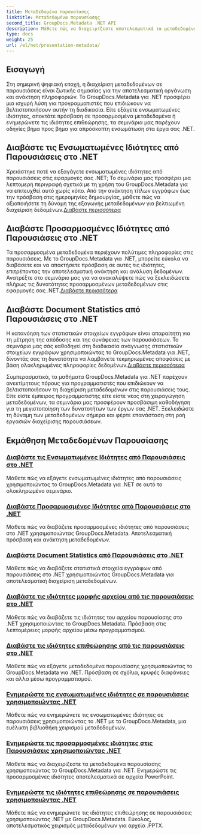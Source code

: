 ```yaml
---
title: Μεταδεδομένα παρουσίασης
linktitle: Μεταδεδομένα παρουσίασης
second_title: GroupDocs.Metadata .NET API
description: Μάθετε πώς να διαχειρίζεστε αποτελεσματικά τα μεταδεδομένα παρουσίασης στο .NET χρησιμοποιώντας εκπαιδευτικά προγράμματα GroupDocs.Metadata. Αποκτήστε εύκολη πρόσβαση σε ενσωματωμένες και προσαρμοσμένες ιδιότητες.
type: docs
weight: 25
url: /el/net/presentation-metadata/
---
```

## Εισαγωγή

Στη σημερινή ψηφιακή εποχή, η διαχείριση μεταδεδομένων σε παρουσιάσεις είναι ζωτικής σημασίας για την αποτελεσματική οργάνωση και ανάκτηση πληροφοριών. Το GroupDocs.Metadata για .NET προσφέρει μια ισχυρή λύση για προγραμματιστές που επιδιώκουν να βελτιστοποιήσουν αυτήν τη διαδικασία. Είτε εξάγετε ενσωματωμένες ιδιότητες, αποκτάτε πρόσβαση σε προσαρμοσμένα μεταδεδομένα ή ενημερώνετε τις ιδιότητες επιθεώρησης, τα σεμινάρια μας παρέχουν οδηγίες βήμα προς βήμα για απρόσκοπτη ενσωμάτωση στα έργα σας .NET.

## Διαβάστε τις Ενσωματωμένες Ιδιότητες από Παρουσιάσεις στο .NET

 Χρειάστηκε ποτέ να εξαγάγετε ενσωματωμένες ιδιότητες από παρουσιάσεις στις εφαρμογές σας .NET; Το σεμινάριο μας προσφέρει μια λεπτομερή περιγραφή σχετικά με τη χρήση του GroupDocs.Metadata για να επιτευχθεί αυτό χωρίς κόπο. Από την ανάκτηση τίτλων εγγράφων έως την πρόσβαση στις ημερομηνίες δημιουργίας, μάθετε πώς να αξιοποιήσετε τη δύναμη της εξαγωγής μεταδεδομένων για βελτιωμένη διαχείριση δεδομένων.[Διαβάστε περισσότερα](./read-built-in-properties-presentations/)

## Διαβάστε Προσαρμοσμένες Ιδιότητες από Παρουσιάσεις στο .NET

Τα προσαρμοσμένα μεταδεδομένα περιέχουν πολύτιμες πληροφορίες στις παρουσιάσεις. Με το GroupDocs.Metadata για .NET, μπορείτε εύκολα να διαβάσετε και να αποκτήσετε πρόσβαση σε αυτές τις ιδιότητες, επιτρέποντας την αποτελεσματική ανάκτηση και ανάλυση δεδομένων. Ανατρέξτε στο σεμινάριο μας για να ανακαλύψετε πώς να ξεκλειδώσετε πλήρως τις δυνατότητες προσαρμοσμένων μεταδεδομένων στις εφαρμογές σας .NET.[Διαβάστε περισσότερα](./read-custom-properties-presentations/)

## Διαβάστε Document Statistics από Παρουσιάσεις στο .NET

 Η κατανόηση των στατιστικών στοιχείων εγγράφων είναι απαραίτητη για τη μέτρηση της απόδοσης και της συνάφειας των παρουσιάσεων. Το σεμινάριο μας σάς καθοδηγεί στη διαδικασία ανάγνωσης στατιστικών στοιχείων εγγράφων χρησιμοποιώντας το GroupDocs.Metadata για .NET, δίνοντάς σας τη δυνατότητα να λαμβάνετε τεκμηριωμένες αποφάσεις με βάση ολοκληρωμένες πληροφορίες δεδομένων.[Διαβάστε περισσότερα](./read-document-statistics-presentations/)

Συμπερασματικά, τα μαθήματα GroupDocs.Metadata για .NET παρέχουν ανεκτίμητους πόρους για προγραμματιστές που επιδιώκουν να βελτιστοποιήσουν τη διαχείριση μεταδεδομένων στις παρουσιάσεις τους. Είτε είστε έμπειρος προγραμματιστής είτε είστε νέος στη χειραγώγηση μεταδεδομένων, τα σεμινάρια μας προσφέρουν προσβάσιμη καθοδήγηση για τη μεγιστοποίηση των δυνατοτήτων των έργων σας .NET. Ξεκλειδώστε τη δύναμη των μεταδεδομένων σήμερα και φέρτε επανάσταση στη ροή εργασιών διαχείρισης παρουσιάσεων.

## Εκμάθηση Μεταδεδομένων Παρουσίασης
### [Διαβάστε τις Ενσωματωμένες Ιδιότητες από Παρουσιάσεις στο .NET](./read-built-in-properties-presentations/)
Μάθετε πώς να εξάγετε ενσωματωμένες ιδιότητες από παρουσιάσεις χρησιμοποιώντας το GroupDocs.Metadata για .NET σε αυτό το ολοκληρωμένο σεμινάριο.
### [Διαβάστε Προσαρμοσμένες Ιδιότητες από Παρουσιάσεις στο .NET](./read-custom-properties-presentations/)
Μάθετε πώς να διαβάζετε προσαρμοσμένες ιδιότητες από παρουσιάσεις στο .NET χρησιμοποιώντας GroupDocs.Metadata. Αποτελεσματική πρόσβαση και ανάκτηση μεταδεδομένων.
### [Διαβάστε Document Statistics από Παρουσιάσεις στο .NET](./read-document-statistics-presentations/)
Μάθετε πώς να διαβάζετε στατιστικά στοιχεία εγγράφων από παρουσιάσεις στο .NET χρησιμοποιώντας GroupDocs.Metadata για αποτελεσματική διαχείριση μεταδεδομένων.
### [Διαβάστε τις ιδιότητες μορφής αρχείου από τις παρουσιάσεις στο .NET](./read-file-format-properties-presentations/)
Μάθετε πώς να διαβάζετε τις ιδιότητες του αρχείου παρουσίασης στο .NET χρησιμοποιώντας το GroupDocs.Metadata. Πρόσβαση στις λεπτομέρειες μορφής αρχείου μέσω προγραμματισμού.
### [Διαβάστε τις ιδιότητες επιθεώρησης από τις παρουσιάσεις στο .NET](./read-inspection-properties-presentations/)
Μάθετε πώς να εξάγετε μεταδεδομένα παρουσίασης χρησιμοποιώντας το GroupDocs.Metadata για .NET. Πρόσβαση σε σχόλια, κρυφές διαφάνειες και άλλα μέσω προγραμματισμού.
### [Ενημερώστε τις ενσωματωμένες ιδιότητες σε παρουσιάσεις χρησιμοποιώντας .NET](./update-built-in-properties-presentations/)
Μάθετε πώς να ενημερώνετε τις ενσωματωμένες ιδιότητες σε παρουσιάσεις χρησιμοποιώντας το .NET με το GroupDocs.Metadata, μια ευέλικτη βιβλιοθήκη χειρισμού μεταδεδομένων.
### [Ενημερώστε τις προσαρμοσμένες ιδιότητες στις Παρουσιάσεις χρησιμοποιώντας .NET](./update-custom-properties-presentations/)
Μάθετε πώς να διαχειρίζεστε τα μεταδεδομένα παρουσίασης χρησιμοποιώντας το GroupDocs.Metadata για .NET. Ενημερώστε τις προσαρμοσμένες ιδιότητες αποτελεσματικά σε αρχεία PowerPoint.
### [Ενημερώστε τις ιδιότητες επιθεώρησης σε παρουσιάσεις χρησιμοποιώντας .NET](./update-inspection-properties-presentations/)
Μάθετε πώς να ενημερώνετε τις ιδιότητες επιθεώρησης σε παρουσιάσεις χρησιμοποιώντας .NET με GroupDocs.Metadata. Εύκολος, αποτελεσματικός χειρισμός μεταδεδομένων για αρχεία .PPTX.